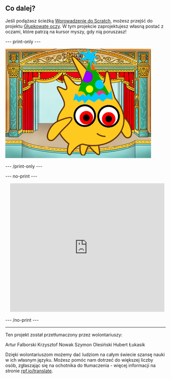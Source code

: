 ## Co dalej?

Jeśli podążasz ścieżką [Wprowadzenie do Scratch](https://projects.raspberrypi.org/pl-PL/pathways/scratch-intro), możesz przejść do projektu [Głupkowate oczy](https://projects.raspberrypi.org/pl-PL/projects/silly-eyes). W tym projekcie zaprojektujesz własną postać z oczami, które patrzą na kursor myszy, gdy nią poruszasz!

--- print-only ---

![Projekt „Głupkowate oczy”.](images/googly-eye-character.png)

--- /print-only ---

--- no-print ---

<div class="scratch-preview" style="margin-left: 15px;">
  <iframe allowtransparency="true" width="485" height="402" src="https://scratch.mit.edu/projects/embed/495141114/?autostart=false" frameborder="0"></iframe>
</div>

--- /no-print ---

***

Ten projekt został przetłumaczony przez wolontariuszy:

Artur Falborski
Krzysztof Nowak
Szymon Olesiński
Hubert Łukasik

Dzięki wolontariuszom możemy dać ludziom na całym świecie szansę nauki w ich własnym języku. Możesz pomóc nam dotrzeć do większej liczby osób, zgłaszając się na ochotnika do tłumaczenia - więcej informacji na stronie [rpf.io/translate](https://rpf.io/translate).
